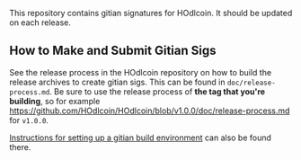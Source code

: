 This repository contains gitian signatures for HOdlcoin.
It should be updated on each release.

## How to Make and Submit Gitian Sigs

See the release process in the HOdlcoin repository on how to build the
release archives to create gitian sigs. This can be found in
`doc/release-process.md`. Be sure to use the release process of **the tag that
you're building**, so for example https://github.com/HOdlcoin/HOdlcoin/blob/v1.0.0/doc/release-process.md for
`v1.0.0`.

[Instructions for setting up a gitian build environment](https://github.com/HOdlcoin/HOdlcoin/blob/v1.0.0/doc/gitian-building.md)
can also be found there.
